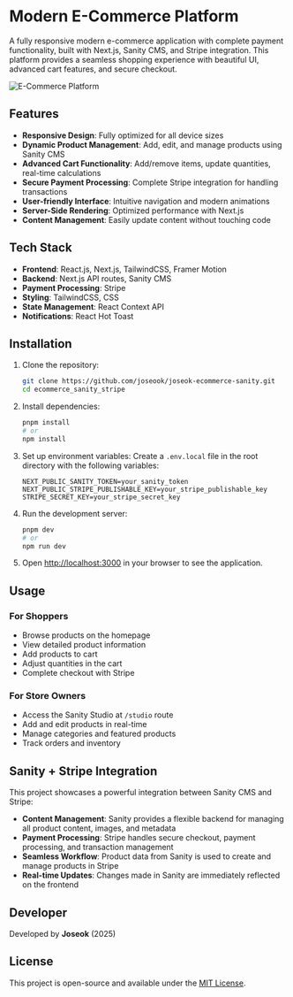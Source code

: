 # Modern E-Commerce Platform

A fully responsive modern e-commerce application with complete payment functionality, built with Next.js, Sanity CMS, and Stripe integration. This platform provides a seamless shopping experience with beautiful UI, advanced cart features, and secure checkout.

![E-Commerce Platform](https://user-images.githubusercontent.com/70088342/160780701-7bb38a57-76bd-49a2-a4ec-49f89c50a7c7.png)

## Features

- **Responsive Design**: Fully optimized for all device sizes
- **Dynamic Product Management**: Add, edit, and manage products using Sanity CMS
- **Advanced Cart Functionality**: Add/remove items, update quantities, real-time calculations
- **Secure Payment Processing**: Complete Stripe integration for handling transactions
- **User-friendly Interface**: Intuitive navigation and modern animations
- **Server-Side Rendering**: Optimized performance with Next.js
- **Content Management**: Easily update content without touching code

## Tech Stack

- **Frontend**: React.js, Next.js, TailwindCSS, Framer Motion
- **Backend**: Next.js API routes, Sanity CMS
- **Payment Processing**: Stripe
- **Styling**: TailwindCSS, CSS
- **State Management**: React Context API
- **Notifications**: React Hot Toast

## Installation

1. Clone the repository:
   ```bash
   git clone https://github.com/joseook/joseok-ecommerce-sanity.git
   cd ecommerce_sanity_stripe
   ```

2. Install dependencies:
   ```bash
   pnpm install
   # or
   npm install
   ```

3. Set up environment variables:
   Create a `.env.local` file in the root directory with the following variables:
   ```
   NEXT_PUBLIC_SANITY_TOKEN=your_sanity_token
   NEXT_PUBLIC_STRIPE_PUBLISHABLE_KEY=your_stripe_publishable_key
   STRIPE_SECRET_KEY=your_stripe_secret_key
   ```

4. Run the development server:
   ```bash
   pnpm dev
   # or
   npm run dev
   ```

5. Open [http://localhost:3000](http://localhost:3000) in your browser to see the application.

## Usage

### For Shoppers
- Browse products on the homepage
- View detailed product information
- Add products to cart
- Adjust quantities in the cart
- Complete checkout with Stripe

### For Store Owners
- Access the Sanity Studio at `/studio` route
- Add and edit products in real-time
- Manage categories and featured products
- Track orders and inventory

## Sanity + Stripe Integration

This project showcases a powerful integration between Sanity CMS and Stripe:

- **Content Management**: Sanity provides a flexible backend for managing all product content, images, and metadata
- **Payment Processing**: Stripe handles secure checkout, payment processing, and transaction management
- **Seamless Workflow**: Product data from Sanity is used to create and manage products in Stripe
- **Real-time Updates**: Changes made in Sanity are immediately reflected on the frontend


## Developer

Developed by **Joseok** (2025)

## License

This project is open-source and available under the [MIT License](./LICENSE).
